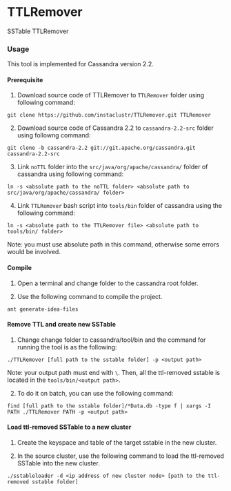 # TTLRemover
SSTable TTLRemover


### Usage

This tool is implemented for Cassandra version 2.2.

#### Prerequisite
1. Download source code of TTLRemover to `TTLRemover` folder using following command:

 `git clone https://github.com/instaclustr/TTLRemover.git TTLRemover`


2. Download source code of Cassandra 2.2 to `cassandra-2.2-src` folder using followng command:

 `git clone -b cassandra-2.2 git://git.apache.org/cassandra.git cassandra-2.2-src`


3. Link `noTTL` folder into the `src/java/org/apache/cassandra/` folder of cassandra using following command:

 `ln -s <absolute path to the noTTL folder> <absolute path to src/java/org/apache/cassandra/ folder>`


4. Link `TTLRemover` bash script into `tools/bin` folder of cassandra using the following command:

 `ln -s <absolute path to the TTLRemover file> <absolute path to tools/bin/ folder>`
 
 Note: you must use absolute path in this command, otherwise some errors would be involved. 

#### Compile

1. Open a terminal and change folder to the cassandra root folder.

2. Use the following command to compile the project.

 `ant generate-idea-files`


#### Remove TTL and create new SSTable

1. Change change folder to cassandra/tool/bin and the command for running the tool is as the following:

 `./TTLRemover [full path to the sstable folder] -p <output path>`

 Note: your output path must end with `\`. Then, all the ttl-removed sstable is located in the `tools/bin/<output path>`.


2. To do it on batch, you can use the following command:

 `find [full path to the sstable folder]/*Data.db -type f | xargs -I PATH ./TTLRemover PATH -p <output path>`
 

#### Load ttl-removed SSTable to a new cluster

1. Create the keyspace and table of the target sstable in the new cluster.


2. In the source cluster, use the following command to load the ttl-removed SSTable into the new cluster.

 `./sstableloader -d <ip address of new cluster node> [path to the ttl-removed sstable folder]`
 
 







